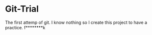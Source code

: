 # Git-Trial
The first attemp of git.
I know nothing so I create this project to have a practice.
f********k
